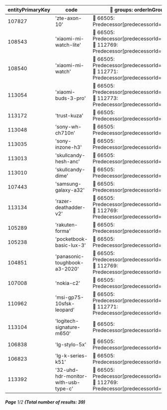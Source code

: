 | entityPrimaryKey | code                                 | 🔗 groups: orderInGroup                                                                   |
| ---------------- | ------------------------------------ | ----------------------------------------------------------------------------------------- |
| 107827           | 'zte-axon-10'                        | 🔗 66505: Predecessor[predecessorId=-1]                                                   |
| 108543           | 'xiaomi-mi-watch-lite'               | 🔗 66505: Predecessor[predecessorId=107827], 🔗 112769: Predecessor[predecessorId=108545] |
| 108540           | 'xiaomi-mi-watch'                    | 🔗 66505: Predecessor[predecessorId=108543], 🔗 112771: Predecessor[predecessorId=113059] |
| 113054           | 'xiaomi-buds-3-pro'                  | 🔗 66505: Predecessor[predecessorId=108540], 🔗 112773: Predecessor[predecessorId=-1]     |
| 113172           | 'trust-kuza'                         | 🔗 66505: Predecessor[predecessorId=113054]                                               |
| 113048           | 'sony-wh-ch710n'                     | 🔗 66505: Predecessor[predecessorId=113172]                                               |
| 113035           | 'sony-inzone-h3'                     | 🔗 66505: Predecessor[predecessorId=113048]                                               |
| 113013           | 'skullcandy-hesh-anc'                | 🔗 66505: Predecessor[predecessorId=113035]                                               |
| 113010           | 'skullcandy-dime'                    | 🔗 66505: Predecessor[predecessorId=113013]                                               |
| 107443           | 'samsung-galaxy-a32'                 | 🔗 66505: Predecessor[predecessorId=113010]                                               |
| 113134           | 'razer-deathadder-v2'                | 🔗 66505: Predecessor[predecessorId=107443], 🔗 112769: Predecessor[predecessorId=113523] |
| 105289           | 'rakuten-forma'                      | 🔗 66505: Predecessor[predecessorId=113134]                                               |
| 105238           | 'pocketbook-basic-lux-3'             | 🔗 66505: Predecessor[predecessorId=105289]                                               |
| 104851           | 'panasonic-toughbook-a3-2020'        | 🔗 66505: Predecessor[predecessorId=105238], 🔗 112769: Predecessor[predecessorId=105272] |
| 107008           | 'nokia-c2'                           | 🔗 66505: Predecessor[predecessorId=104851]                                               |
| 110962           | 'msi-gp75-10sfsk-leopard'            | 🔗 66505: Predecessor[predecessorId=107008], 🔗 112771: Predecessor[predecessorId=110988] |
| 113104           | 'logitech-signature-m650'            | 🔗 66505: Predecessor[predecessorId=110962]                                               |
| 106838           | 'lg-stylo-5x'                        | 🔗 66505: Predecessor[predecessorId=113104]                                               |
| 106823           | 'lg-k-series-k51'                    | 🔗 66505: Predecessor[predecessorId=106838]                                               |
| 113392           | '32-uhd-hdr-monitor-with-usb-type-c' | 🔗 66505: Predecessor[predecessorId=106823], 🔗 112769: Predecessor[predecessorId=106831] |

###### **Page** 1/2 **(Total number of results: 39)**